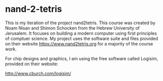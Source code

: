 # nand-2-tetris
This is my iteration of the project nand2tetris. This course was created by Noam Nisan and Shimon Schocken from the Hebrew University of Jerusalem. It focuses on building a modern computer using first principles of comptuer science. My project uses the software suite and files provided on their website https://www.nand2tetris.org for a majority of the course work. 

For chip designs and graphics, I am using the free software called Logisim, provided on their website:

http://www.cburch.com/logisim/
